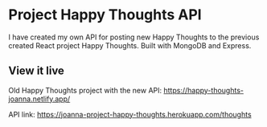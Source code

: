 # Project Happy Thoughts API

I have created my own API for posting new Happy Thoughts to the previous created React project Happy Thoughts. Built with MongoDB and Express.

## View it live

Old Happy Thoughts project with the new API: https://happy-thoughts-joanna.netlify.app/

API link: https://joanna-project-happy-thoughts.herokuapp.com/thoughts